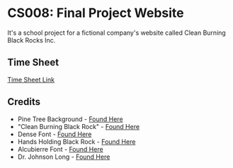 # CS008: Final Project Website
It's a school project for a fictional company's website called Clean Burning Black Rocks Inc.

## Time Sheet
[Time Sheet Link](https://docs.google.com/spreadsheets/d/1EeuXSfniaX6gII4yZJM7PjW95x6B-a9IpHDbZeDXXkY/edit?usp=sharing)

## Credits
* Pine Tree Background - [Found Here](http://68.media.tumblr.com/df15037a09ea7ab950ee18e100d2247e/tumblr_or8o0sVRoJ1s0jbtpo1_1280.jpg)
* "Clean Burning Black Rock" - [Found Here](https://mineralseducationcoalition.org/wp-content/uploads/Coal2_bituminous_353621321.jpg)
* Dense Font - [Found Here](https://www.behance.net/gallery/10231891/Dense-typeface)
* Hands Holding Black Rock - [Found Here](https://www.worldcoal.org/sites/default/files/styles/basic_page_header/public/shutterstock_133998776.jpg?itok=DbbVckc6)
* Alcubierre Font - [Found Here](https://www.behance.net/gallery/28703177/Alcubierre-Free-Typeface&)
* Dr. Johnson Long - [Found Here](https://pbs.twimg.com/media/DK6HHAtWkAASJsP.jpg)